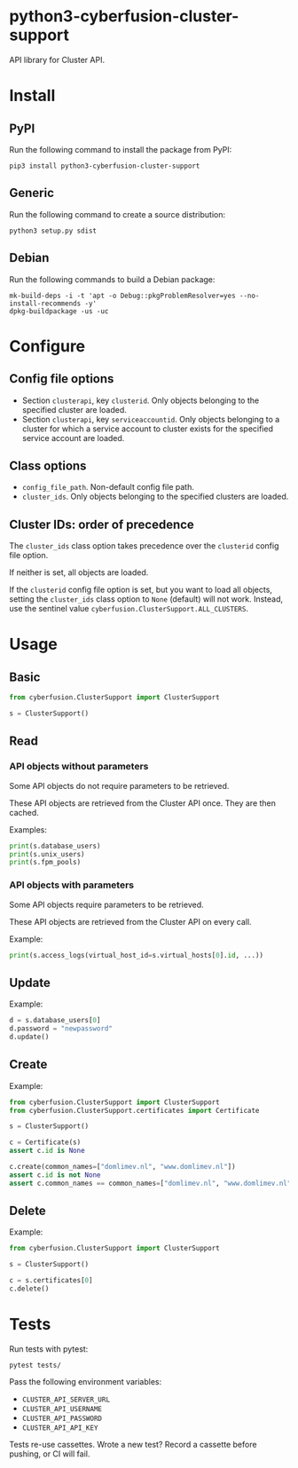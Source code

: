 # python3-cyberfusion-cluster-support

API library for Cluster API.

# Install

## PyPI

Run the following command to install the package from PyPI:

    pip3 install python3-cyberfusion-cluster-support

## Generic

Run the following command to create a source distribution:

    python3 setup.py sdist

## Debian

Run the following commands to build a Debian package:

    mk-build-deps -i -t 'apt -o Debug::pkgProblemResolver=yes --no-install-recommends -y'
    dpkg-buildpackage -us -uc

# Configure

## Config file options

* Section `clusterapi`, key `clusterid`. Only objects belonging to the specified cluster are loaded.
* Section `clusterapi`, key `serviceaccountid`. Only objects belonging to a cluster for which a service account to cluster exists for the specified service account are loaded.

## Class options

* `config_file_path`. Non-default config file path.
* `cluster_ids`. Only objects belonging to the specified clusters are loaded.

## Cluster IDs: order of precedence

The `cluster_ids` class option takes precedence over the `clusterid` config file option.

If neither is set, all objects are loaded.

If the `clusterid` config file option is set, but you want to load all objects, setting the `cluster_ids` class option to `None` (default) will not work. Instead, use the sentinel value `cyberfusion.ClusterSupport.ALL_CLUSTERS`.

# Usage

## Basic

```python
from cyberfusion.ClusterSupport import ClusterSupport

s = ClusterSupport()
```

## Read

### API objects without parameters

Some API objects do not require parameters to be retrieved.

These API objects are retrieved from the Cluster API once. They are then cached.

Examples:

```python
print(s.database_users)
print(s.unix_users)
print(s.fpm_pools)
```

### API objects with parameters

Some API objects require parameters to be retrieved.

These API objects are retrieved from the Cluster API on every call.

Example:

```python
print(s.access_logs(virtual_host_id=s.virtual_hosts[0].id, ...))
```

## Update

Example:

```python
d = s.database_users[0]
d.password = "newpassword"
d.update()
```

## Create

Example:

```python
from cyberfusion.ClusterSupport import ClusterSupport
from cyberfusion.ClusterSupport.certificates import Certificate

s = ClusterSupport()

c = Certificate(s)
assert c.id is None

c.create(common_names=["domlimev.nl", "www.domlimev.nl"])
assert c.id is not None
assert c.common_names == common_names=["domlimev.nl", "www.domlimev.nl"]
```

## Delete

Example:

```python
from cyberfusion.ClusterSupport import ClusterSupport

s = ClusterSupport()

c = s.certificates[0]
c.delete()
```

# Tests

Run tests with pytest:

    pytest tests/

Pass the following environment variables:

* `CLUSTER_API_SERVER_URL`
* `CLUSTER_API_USERNAME`
* `CLUSTER_API_PASSWORD`
* `CLUSTER_API_API_KEY`

Tests re-use cassettes. Wrote a new test? Record a cassette before pushing, or CI will fail.
